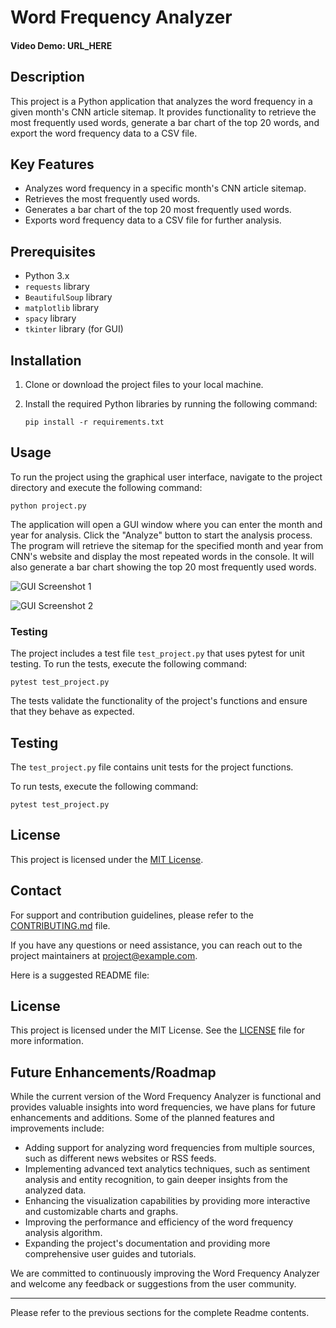 # Word Frequency Analyzer

#### Video Demo: URL_HERE

## Description

This project is a Python application that analyzes the word frequency in a given month's CNN article sitemap. It provides functionality to retrieve the most frequently used words, generate a bar chart of the top 20 words, and export the word frequency data to a CSV file.

## Key Features

- Analyzes word frequency in a specific month's CNN article sitemap.
- Retrieves the most frequently used words.
- Generates a bar chart of the top 20 most frequently used words.
- Exports word frequency data to a CSV file for further analysis.

## Prerequisites

- Python 3.x
- `requests` library
- `BeautifulSoup` library
- `matplotlib` library
- `spacy` library
- `tkinter` library (for GUI)

## Installation

1. Clone or download the project files to your local machine.

2. Install the required Python libraries by running the following command:

   ```
   pip install -r requirements.txt
   ```

## Usage

To run the project using the graphical user interface, navigate to the project directory and execute the following command:

```
python project.py
```

The application will open a GUI window where you can enter the month and year for analysis. Click the "Analyze" button to start the analysis process. The program will retrieve the sitemap for the specified month and year from CNN's website and display the most repeated words in the console. It will also generate a bar chart showing the top 20 most frequently used words.


![GUI Screenshot 1](![image](https://github.com/mshojaei77/Word-Frequency-Analyzer/assets/76538971/c156714c-6ffd-4888-90bc-12d3cc5966ea))

![GUI Screenshot 2](![image](https://github.com/mshojaei77/Word-Frequency-Analyzer/assets/76538971/96d56cfc-cc73-4cd3-8068-e8cb8faec29f))


### Testing

The project includes a test file `test_project.py` that uses pytest for unit testing. To run the tests, execute the following command:

```
pytest test_project.py
```

The tests validate the functionality of the project's functions and ensure that they behave as expected.

## Testing

The `test_project.py` file contains unit tests for the project functions.

To run tests, execute the following command:

```
pytest test_project.py
```

## License

This project is licensed under the [MIT License](LICENSE).

## Contact

For support and contribution guidelines, please refer to the [CONTRIBUTING.md](CONTRIBUTING.md) file.

If you have any questions or need assistance, you can reach out to the project maintainers at project@example.com.

 Here is a suggested README file:

## License

This project is licensed under the MIT License. See the [LICENSE](LICENSE) file for more information.

## Future Enhancements/Roadmap

While the current version of the Word Frequency Analyzer is functional and provides valuable insights into word frequencies, we have plans for future enhancements and additions. Some of the planned features and improvements include:

- Adding support for analyzing word frequencies from multiple sources, such as different news websites or RSS feeds.
- Implementing advanced text analytics techniques, such as sentiment analysis and entity recognition, to gain deeper insights from the analyzed data.
- Enhancing the visualization capabilities by providing more interactive and customizable charts and graphs.
- Improving the performance and efficiency of the word frequency analysis algorithm.
- Expanding the project's documentation and providing more comprehensive user guides and tutorials.

We are committed to continuously improving the Word Frequency Analyzer and welcome any feedback or suggestions from the user community.

---

Please refer to the previous sections for the complete Readme contents.
